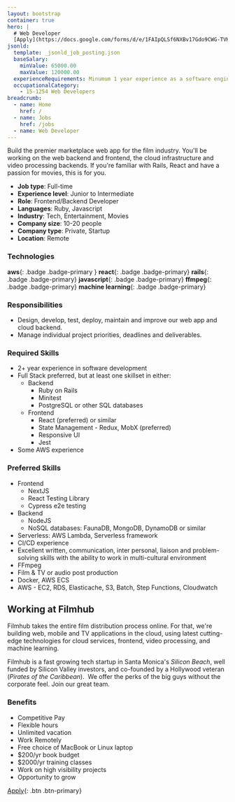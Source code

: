 ```yaml
---
layout: bootstrap
container: true
hero: |
  # Web Developer
  [Apply](https://docs.google.com/forms/d/e/1FAIpQLSf6NXBv17Gdo9CWG-TVK3Fv4T_DkC1Bq5grNIesfg8HRxJJQg/viewform?usp=sf_link){: .btn .btn-outline-warning .mt-3}
jsonld:
  template: _jsonld_job_posting.json
  baseSalary:
    minValue: 65000.00
    maxValue: 120000.00
  experienceRequirements: Minumum 1 year experience as a software engineer
  occupationalCategory: 
    - 15-1254 Web Developers
breadcrumb:
  - name: Home
    href: /
  - name: Jobs
    href: /jobs
  - name: Web Developer
---
```

Build the premier marketplace web app for the film industry. 
You'll be working on the web backend and frontend, the cloud infrastructure and video processing backends. 
If you're familiar with Rails, React and have a passion for movies, this is for you.

- **Job type**: Full-time
- **Experience level**: Junior to Intermediate
- **Role**: Frontend/Backend Developer
- **Languages**: Ruby, Javascript
- **Industry**: Tech, Entertainment, Movies
- **Company size**: 10-20 people
- **Company type**: Private, Startup
- **Location**: Remote

### Technologies

**aws**{: .badge .badge-primary }
**react**{: .badge .badge-primary}
**rails**{: .badge .badge-primary}
**javascript**{: .badge .badge-primary}
**ffmpeg**{: .badge .badge-primary}
**machine learning**{: .badge .badge-primary}

### Responsibilities

- Design, develop, test, deploy, maintain and improve our web app and cloud backend.
- Manage individual project priorities, deadlines and deliverables.

### Required Skills

- 2+ year experience in software development
- Full Stack preferred, but at least one skillset in either:
  - Backend
    + Ruby on Rails
    + Minitest
    + PostgreSQL or other SQL databases
  - Frontend
    + React (preferred) or similar
    + State Management - Redux, MobX (preferred)
    + Responsive UI
    + Jest
- Some AWS experience

### Preferred Skills

- Frontend
  + NextJS
  + React Testing Library
  + Cypress e2e testing
- Backend
  + NodeJS
  + NoSQL databases: FaunaDB, MongoDB, DynamoDB or similar
- Serverless: AWS Lambda, Serverless framework
- CI/CD experience
- Excellent written, communication, inter personal, liaison and 
problem-solving skills with the ability to work in multi-cultural environment
- FFmpeg
- Film & TV or audio post production
- Docker, AWS ECS
- AWS - EC2, RDS, Elasticache, S3, Batch, Step Functions, Cloudwatch

## Working at Filmhub

Filmhub takes the entire film distribution process online. For that, we're building web, mobile and TV applications in the cloud, using latest cutting-edge technologies for cloud services, frontend, video processing, and machine learning.

Filmhub is a fast growing tech startup in Santa Monica's _Silicon Beach_, well funded by Silicon Valley investors, and co-founded by a Hollywood veteran (_Pirates of the Caribbean_).  We offer the perks of the big guys without the corporate feel. Join our great team.

### Benefits

- Competitive Pay
- Flexible hours
- Unlimited vacation
- Work Remotely
- Free choice of MacBook or Linux laptop
- $200/yr book budget
- $2000/yr training classes
- Work on high visibility projects
- Opportunity to grow

[Apply](https://docs.google.com/forms/d/e/1FAIpQLSf6NXBv17Gdo9CWG-TVK3Fv4T_DkC1Bq5grNIesfg8HRxJJQg/viewform?usp=sf_link){: .btn .btn-primary}
